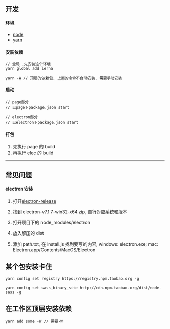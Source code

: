 ## 开发

#### 环境

-   [node](http://nodejs.cn/download/)
-   [yarn](https://www.yarnpkg.com/lang/en/)

#### 安装依赖

```
// 全局 ,先安装这个环境
yarn global add lerna
```

```
yarn -W // 顶层的依赖包, 上面的命令不自动安装, 需要手动安装
```

#### 启动

```
// page部分
// 见page下package.json start
```

```
// electron部分
// 见electron下package.json start
```

#### 打包

1. 先执行 page 的 build
2. 再执行 elec 的 build

---

## 常见问题

#### electron 安装

1. 打开[electron-release](https://github.com/electron/electron/releases?after=v9.0.0-nightly.20191222)

1. 找到 electron-v7.1.7-win32-x64.zip, 自行对应系统和版本

1. 打开项目下的 node_modules/electron

1. 放入解压的 dist

1. 添加 path.txt, 在 install.js 找到要写的内容, windows: electron.exe; mac: Electron.app/Contents/MacOS/Electron

## 某个包安装卡住

```
yarn config set registry https://registry.npm.taobao.org -g

yarn config set sass_binary_site http://cdn.npm.taobao.org/dist/node-sass -g
```

## 在工作区顶层安装依赖

```
yarn add some -W // 需要-W
```
